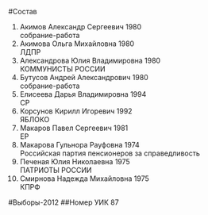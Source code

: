 #Состав
1. Акимов Александр Сергеевич 1980   
    собрание-работа
2. Акимова Ольга Михайловна 1980   
    ЛДПР
3. Александрова Юлия Владимировна 1980   
    КОММУНИСТЫ РОССИИ
4. Бутусов Андрей Александрович 1980   
    собрание-работа
5. Елисеева Дарья Владимировна 1994   
    СР
6. Корсунов Кирилл Игоревич 1992   
    ЯБЛОКО
7. Макаров Павел Сергеевич 1981   
    ЕР
8. Макарова Гульнора Рауфовна 1974   
    Российская партия пенсионеров за справедливость
9. Печеная Юлия Николаевна 1975   
    ПАТРИОТЫ РОССИИ
10. Смирнова Надежда Михайловна 1975   
    КПРФ

#Выборы-2012
##Номер УИК
87